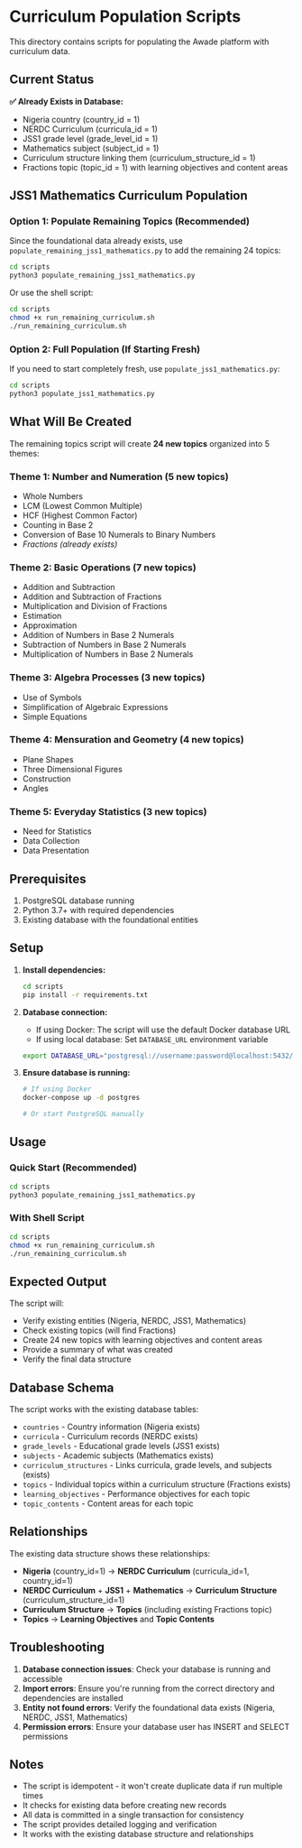 # Curriculum Population Scripts

This directory contains scripts for populating the Awade platform with curriculum data.

## Current Status

**✅ Already Exists in Database:**
- Nigeria country (country_id = 1)
- NERDC Curriculum (curricula_id = 1) 
- JSS1 grade level (grade_level_id = 1)
- Mathematics subject (subject_id = 1)
- Curriculum structure linking them (curriculum_structure_id = 1)
- Fractions topic (topic_id = 1) with learning objectives and content areas

## JSS1 Mathematics Curriculum Population

### Option 1: Populate Remaining Topics (Recommended)

Since the foundational data already exists, use `populate_remaining_jss1_mathematics.py` to add the remaining 24 topics:

```bash
cd scripts
python3 populate_remaining_jss1_mathematics.py
```

Or use the shell script:
```bash
cd scripts
chmod +x run_remaining_curriculum.sh
./run_remaining_curriculum.sh
```

### Option 2: Full Population (If Starting Fresh)

If you need to start completely fresh, use `populate_jss1_mathematics.py`:

```bash
cd scripts
python3 populate_jss1_mathematics.py
```

## What Will Be Created

The remaining topics script will create **24 new topics** organized into 5 themes:

### Theme 1: Number and Numeration (5 new topics)
- Whole Numbers
- LCM (Lowest Common Multiple)  
- HCF (Highest Common Factor)
- Counting in Base 2
- Conversion of Base 10 Numerals to Binary Numbers
- *Fractions (already exists)*

### Theme 2: Basic Operations (7 new topics)
- Addition and Subtraction
- Addition and Subtraction of Fractions
- Multiplication and Division of Fractions
- Estimation
- Approximation
- Addition of Numbers in Base 2 Numerals
- Subtraction of Numbers in Base 2 Numerals
- Multiplication of Numbers in Base 2 Numerals

### Theme 3: Algebra Processes (3 new topics)
- Use of Symbols
- Simplification of Algebraic Expressions
- Simple Equations

### Theme 4: Mensuration and Geometry (4 new topics)
- Plane Shapes
- Three Dimensional Figures
- Construction
- Angles

### Theme 5: Everyday Statistics (3 new topics)
- Need for Statistics
- Data Collection
- Data Presentation

## Prerequisites

1. PostgreSQL database running
2. Python 3.7+ with required dependencies
3. Existing database with the foundational entities

## Setup

1. **Install dependencies:**
   ```bash
   cd scripts
   pip install -r requirements.txt
   ```

2. **Database connection:**
   - If using Docker: The script will use the default Docker database URL
   - If using local database: Set `DATABASE_URL` environment variable
   ```bash
   export DATABASE_URL="postgresql://username:password@localhost:5432/database_name"
   ```

3. **Ensure database is running:**
   ```bash
   # If using Docker
   docker-compose up -d postgres
   
   # Or start PostgreSQL manually
   ```

## Usage

### Quick Start (Recommended)
```bash
cd scripts
python3 populate_remaining_jss1_mathematics.py
```

### With Shell Script
```bash
cd scripts
chmod +x run_remaining_curriculum.sh
./run_remaining_curriculum.sh
```

## Expected Output

The script will:
- Verify existing entities (Nigeria, NERDC, JSS1, Mathematics)
- Check existing topics (will find Fractions)
- Create 24 new topics with learning objectives and content areas
- Provide a summary of what was created
- Verify the final data structure

## Database Schema

The script works with the existing database tables:
- `countries` - Country information (Nigeria exists)
- `curricula` - Curriculum records (NERDC exists)
- `grade_levels` - Educational grade levels (JSS1 exists)
- `subjects` - Academic subjects (Mathematics exists)
- `curriculum_structures` - Links curricula, grade levels, and subjects (exists)
- `topics` - Individual topics within a curriculum structure (Fractions exists)
- `learning_objectives` - Performance objectives for each topic
- `topic_contents` - Content areas for each topic

## Relationships

The existing data structure shows these relationships:
- **Nigeria** (country_id=1) → **NERDC Curriculum** (curricula_id=1, country_id=1)
- **NERDC Curriculum** + **JSS1** + **Mathematics** → **Curriculum Structure** (curriculum_structure_id=1)
- **Curriculum Structure** → **Topics** (including existing Fractions topic)
- **Topics** → **Learning Objectives** and **Topic Contents**

## Troubleshooting

1. **Database connection issues**: Check your database is running and accessible
2. **Import errors**: Ensure you're running from the correct directory and dependencies are installed
3. **Entity not found errors**: Verify the foundational data exists (Nigeria, NERDC, JSS1, Mathematics)
4. **Permission errors**: Ensure your database user has INSERT and SELECT permissions

## Notes

- The script is idempotent - it won't create duplicate data if run multiple times
- It checks for existing data before creating new records
- All data is committed in a single transaction for consistency
- The script provides detailed logging and verification
- It works with the existing database structure and relationships 